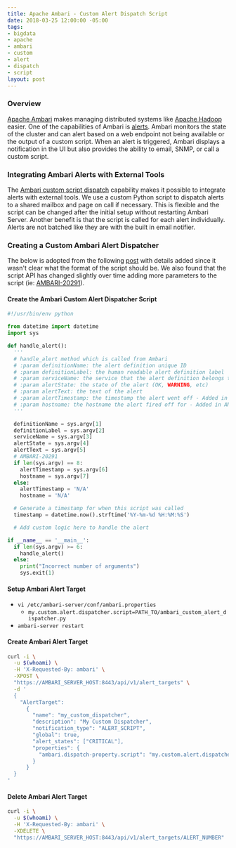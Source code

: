 ```yaml
---
title: Apache Ambari - Custom Alert Dispatch Script
date: 2018-03-25 12:00:00 -05:00
tags:
- bigdata
- apache
- ambari
- custom
- alert
- dispatch
- script
layout: post
---
```


### Overview
[Apache Ambari](https://ambari.apache.org/) makes managing distributed systems like [Apache Hadoop](https://hadoop.apache.org/) easier. One of the capabilities of Ambari is [alerts](https://cwiki.apache.org/confluence/display/AMBARI/Alerts). Ambari monitors the state of the cluster and can alert based on a web endpoint not being available or the output of a custom script. When an alert is triggered, Ambari displays a notification in the UI but also provides the ability to email, SNMP, or call a custom script.

### Integrating Ambari Alerts with External Tools
The [Ambari custom script dispatch](https://cwiki.apache.org/confluence/display/AMBARI/Creating+a+Script-based+Alert+Dispatcher) capability makes it possible to integrate alerts with external tools. We use a custom Python script to dispatch alerts to a shared mailbox and page on call if necessary. This is flexible and the script can be changed after the initial setup without restarting Ambari Server. Another benefit is that the script is called for each alert individually. Alerts are not batched like they are with the built in email notifier.

### Creating a Custom Ambari Alert Dispatcher
The below is adopted from the following [post](https://community.hortonworks.com/content/supportkb/48921/how-to-use-script-based-alert-dispatchers-in-ambar.html) with details added since it wasn't clear what the format of the script should be. We also found that the script API has changed slightly over time adding more parameters to the script (ie: [AMBARI-20291](https://issues.apache.org/jira/browse/AMBARI-20291)).

#### Create the Ambari Custom Alert Dispatcher Script
```python
#!/usr/bin/env python

from datetime import datetime
import sys

def handle_alert():
  '''
  # handle_alert method which is called from Ambari
  # :param definitionName: the alert definition unique ID
  # :param definitionLabel: the human readable alert definition label
  # :param serviceName: the service that the alert definition belongs to
  # :param alertState: the state of the alert (OK, WARNING, etc)
  # :param alertText: the text of the alert
  # :param alertTimestamp: the timestamp the alert went off - Added in AMBARI-20291
  # :param hostname: the hostname the alert fired off for - Added in AMBARI-20291
  '''

  definitionName = sys.argv[1]
  definitionLabel = sys.argv[2]
  serviceName = sys.argv[3]
  alertState = sys.argv[4]
  alertText = sys.argv[5]
  # AMBARI-20291
  if len(sys.argv) == 8:
    alertTimestamp = sys.argv[6]
    hostname = sys.argv[7]
  else:
    alertTimestamp = 'N/A'
    hostname = 'N/A'

  # Generate a timestamp for when this script was called
  timestamp = datetime.now().strftime('%Y-%m-%d %H:%M:%S')

  # Add custom logic here to handle the alert

if __name__ == '__main__':
  if len(sys.argv) >= 6:
    handle_alert()
  else:
    print("Incorrect number of arguments")
    sys.exit(1)
```

#### Setup Ambari Alert Target
* `vi /etc/ambari-server/conf/ambari.properties`
    * `my.custom.alert.dispatcher.script=PATH_TO/ambari_custom_alert_dispatcher.py`
* `ambari-server restart`

#### Create Ambari Alert Target
```bash
curl -i \
  -u $(whoami) \
  -H 'X-Requested-By: ambari' \
  -XPOST \
  "https://AMBARI_SERVER_HOST:8443/api/v1/alert_targets" \
  -d '
  {
    "AlertTarget": 
      {
        "name": "my_custom_dispatcher", 
        "description": "My Custom Dispatcher", 
        "notification_type": "ALERT_SCRIPT", 
        "global": true, 
        "alert_states": ["CRITICAL"], 
        "properties": { 
          "ambari.dispatch-property.script": "my.custom.alert.dispatcher.script"
        }
      }
  }
'
```

#### Delete Ambari Alert Target
```bash
curl -i \
  -u $(whoami) \
  -H 'X-Requested-By: ambari' \
  -XDELETE \
  "https://AMBARI_SERVER_HOST:8443/api/v1/alert_targets/ALERT_NUMBER"
```


